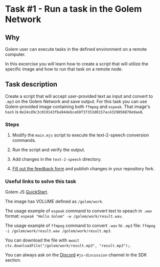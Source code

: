 # Task #1 - Run a task in the Golem Network

## Why

Golem user can execute tasks in the defined environment on a remote computer.

In this excercise you will learn how to create a script that will utilize the specific image and how to run that task on a remote node.

## Task description

Create a script that will accept user-provided text as input and convert to `.mp3` on the Golem Network and save output. For this task you can use Golem-provided image containing both `ffmpeg` and `espeak`. That image's `hash` is `0e24cd9c3c019143fba94debce69f37353d0157ac4329050870e9ae8`.

### Steps

1. Modify the `main.mjs` script to execute the text-2-speech conversion commands.

2. Run the script and verify the output.

3. Add changes in the `text-2-speech` directory.

4. [Fill out the feedback form](./FEEDBACK.md) and publish changes in your repository fork.

### Useful links to solve this task

Golem JS [QuickStart](https://docs.golem.network/creators/javascript/quickstars/quickstart).

The image has VOLUME defined as `/golem/work`.

The usage example of `espeak` command to convert text to speach in `.wav` format:
`espeak "Hello Golem" -w /golem/work/result.wav`.

The usage example of `ffmpeg` command to convert `.wav` to `.mp3` file:
`ffmpeg -i /golem/work/result.wav /golem/work/result.mp3`.

You can download the file with `await ctx.downloadFile("/golem/work/result.mp3", "result.mp3");`.

You can always ask on the [Discord](https://chat.golem.network/) `#js-discussion` channel in the SDK section.
